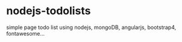# nodejs-todolists
simple page todo list using nodejs, mongoDB, angularjs, bootstrap4, fontawesome...
